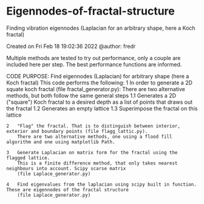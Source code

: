 # Eigennodes-of-fractal-structure
Finding vibration eigennodes (Laplacian for an arbitrary shape, here a Koch fractal)

Created on Fri Feb 18 19:02:36 2022
@author: fredr

Multiple methods are tested to try out performance, only a couple are included here per step. The best performance functions are informed.

CODE PURPOSE:
    Find eigennodes (Laplacian) for arbitrary shape (here a Koch fractal)
This code performs the following:
    1    In order to generate a 2D squate koch fractal (file fractal_generator.py):
         There are two alternative methods, but both follow the same general steps
    1.1  Generates a 2D ("square") Koch fractal to a desired depth as a list of points that draws out the fractal
    1.2  Generates an empty lattice
    1.3  Superimpose the fractal on this lattice
    
    2   "Flag" the fractal. That is to distinguish between interior, exterior and boundary points (file flagg_lattic.py).
        There are two alternative methods, one using a flood fill algorithm and one using matplotlib Path.
        
    3   Generate Laplacian on matrix form for the fractal using the flagged lattice. 
        This is a finite difference method, that only takes nearest neighbours into account. Scipy scarse matrix
        (file Laplace_generator.py)
    
    4   Find eigenvalues from the laplacian using scipy built in function. These are eigennodes of the fractal structure
        (file Laplace_generator.py)

